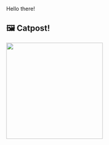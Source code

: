 Hello there!



## 🖼️ Catpost!

<sub>
    <img src="https://cdn2.thecatapi.com/images/7nm.jpg" height="256">
</sub>

